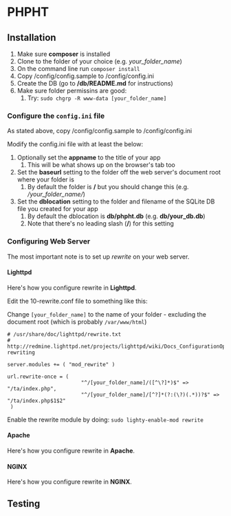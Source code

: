 # PHPHT

## Installation

 1. Make sure **composer** is installed
 1. Clone to the folder of your choice (e.g. *your_folder_name*)
 1. On the command line run ```composer install```
 1. Copy /config/config.sample to /config/config.ini
 1. Create the DB (go to **/db/README.md** for instructions)
 1. Make sure folder permissins are good:
    1. Try: ```sudo chgrp -R www-data [your_folder_name]```

### Configure the ```config.ini``` file

As stated above, copy /config/config.sample to /config/config.ini

Modify the config.ini file with at least the below:

 1. Optionally set the **appname** to the title of your app 
    1. This will be what shows up on the browser's tab too
 1. Set the **baseurl** setting to the folder off the web server's document root where your folder is
    1. By default the folder is **/** but you should change this (e.g. */your_folder_name/*)
 1. Set the **dblocation** setting to the folder and filename of the SQLite DB file you created for your app
    1. By default the dblocation is **db/phpht.db** (e.g. **db/your_db.db**)
    1. Note that there's no leading slash (**/**) for this setting

### Configuring Web Server

The most important note is to set up *rewrite* on your web server.

#### Lighttpd

Here's how you configure rewrite in **Lighttpd**.

Edit the 10-rewrite.conf file to something like this:

Change ```[your_folder_name]``` to the name of your folder - excluding the document root (which is probably ```/var/www/html```)

```
# /usr/share/doc/lighttpd/rewrite.txt
# http://redmine.lighttpd.net/projects/lighttpd/wiki/Docs_ConfigurationOptions#mod_rewrite-rewriting

server.modules += ( "mod_rewrite" )

url.rewrite-once = (
                        "^/[your_folder_name]/([^\?]*)$" => "/ta/index.php",
                        "^/[your_folder_name]/[^?]*(?:(\?)(.*))?$" => "/ta/index.php$1$2"
 )
```

Enable the rewrite module by doing: ```sudo lighty-enable-mod rewrite```

#### Apache

Here's how you configure rewrite in **Apache**.

#### NGINX

Here's how you configure rewrite in **NGINX**.

## Testing

